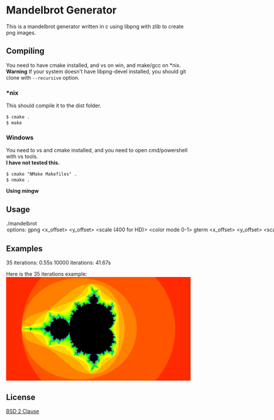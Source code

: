 # Mandelbrot Generator
This is a mandelbrot generator written in c using libpng with zlib to create png images.

## Compiling
You need to have cmake installed, and vs on win, and make/gcc on *nix.
**Warning** If your system doesn't have libpng-devel installed, you should git clone with `--recursive` option.
### *nix
This should compile it to the dist folder.
```
$ cmake .
$ make
```
### Windows
You need to vs and cmake installed, and you need to open cmd/powershell with vs tools. <br/>**I have not tested this.**
```
$ cmake "NMake Makefiles" .
$ nmake .
```

**Using mingw**

## Usage
./mandelbrot <option> <args> <br/>
options: <br/>
gpng <filename> <WIDTHxHEIGHT> <x_offset> <y_offset> <scale (400 for HD)> <iterations> <color mode 0-1> <br/>
gterm <WIDTHxHEIGHT> <x_offset> <y_offset> <scale (400 for HD)> <iterations> <br/>

## Examples
35 iterations: 0.55s
10000 iterations: 41.67s

Here is the 35 iterations example:
![image of mandelbrot](doc_image.png)

## License
[BSD 2 Clause](LICENSE)
